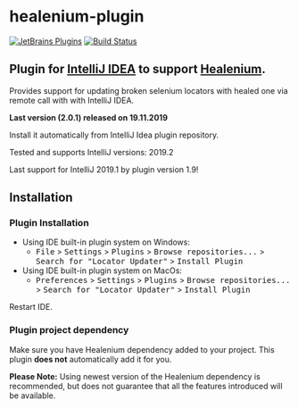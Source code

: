 healenium-plugin
======================

[![JetBrains Plugins](https://img.shields.io/jetbrains/plugin/v/13171-locator-updater.svg)](https://plugins.jetbrains.com/plugin/13171-locator-updater)
[![Build Status](https://github.com/healenium/healenium-plugin/workflows/Java-CI-test/badge.svg)](https://github.com/healenium/healenium-plugin/workflows/Java-CI-test/badge.svg)

## Plugin for [IntelliJ IDEA](http://plugins.jetbrains.com/plugin/13171-locator-updater) to support [Healenium](https://github.com/healenium/healenium-web). ##

Provides support for updating broken selenium locators with healed one via remote call with with IntelliJ IDEA.

**Last version (2.0.1) released on 19.11.2019**

Install it automatically from IntelliJ Idea plugin repository.

Tested and supports IntelliJ versions: 2019.2

Last support for IntelliJ 2019.1 by plugin version 1.9!

Installation
------------


### Plugin Installation
- Using IDE built-in plugin system on Windows:
  - <kbd>File</kbd> > <kbd>Settings</kbd> > <kbd>Plugins</kbd> > <kbd>Browse repositories...</kbd> > <kbd>Search for "Locator Updater"</kbd> > <kbd>Install Plugin</kbd>
- Using IDE built-in plugin system on MacOs:
  - <kbd>Preferences</kbd> > <kbd>Settings</kbd> > <kbd>Plugins</kbd> > <kbd>Browse repositories...</kbd> > <kbd>Search for "Locator Updater"</kbd> > <kbd>Install Plugin</kbd>
<!-- 
- Manually:
  - Download the [latest release](https://github.com/mplushnikov/lombok-intellij-plugin/releases/latest) and install it manually using <kbd>Preferences</kbd> > <kbd>Plugins</kbd> > <kbd>Install plugin from disk...</kbd>
-->
Restart IDE.

### Plugin project dependency
Make sure you have Healenium dependency added to your project. This plugin **does not** automatically add it for you.

**Please Note:** Using newest version of the Healenium dependency is recommended, but does not guarantee that all the features introduced will be available. <!-- See [Lombok changelog](https://projectlombok.org/changelog.html) for more details. -->

